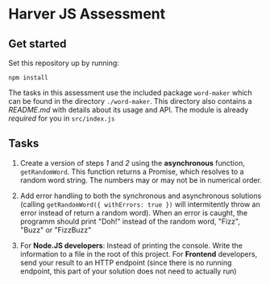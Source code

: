Harver JS Assessment
============================

## Get started

Set this repository up by running:

```
npm install
```

The tasks in this assessment use the included package `word-maker` which can be found in the directory
`./word-maker`. This directory also contains a *README.md* with details about its usage and API. The module
is already *required* for you in `src/index.js`

## Tasks

1. Create a version of steps *1* and *2* using the **asynchronous** function, `getRandomWord`. This function
returns a Promise, which resolves to a random word string. The numbers may or may not be in numerical order.

4. Add error handling to both the synchronous and asynchronous solutions (calling `getRandomWord({ withErrors: true })` will intermitently throw an error instead of return a random word). When an error is caught, the programm should print "Doh!" instead of the random word, "Fizz", "Buzz" or "FizzBuzz"

5. For **Node.JS developers**: Instead of printing the console. Write the information to a file in the root of this project. For **Frontend** developers, send your result to an HTTP endpoint (since there is no running endpoint, this
part of your solution does not need to actually run)
